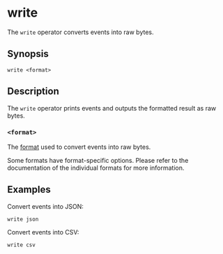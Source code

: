 # write

The `write` operator converts events into raw bytes.

## Synopsis

```
write <format>
```

## Description

The `write` operator prints events and outputs the formatted result as raw
bytes.

### `<format>`

The [format](../../formats.md) used to convert events into raw bytes.

Some formats have format-specific options. Please refer to the documentation of
the individual formats for more information.

## Examples

Convert events into JSON:

```
write json
```

Convert events into CSV:

```
write csv
```
